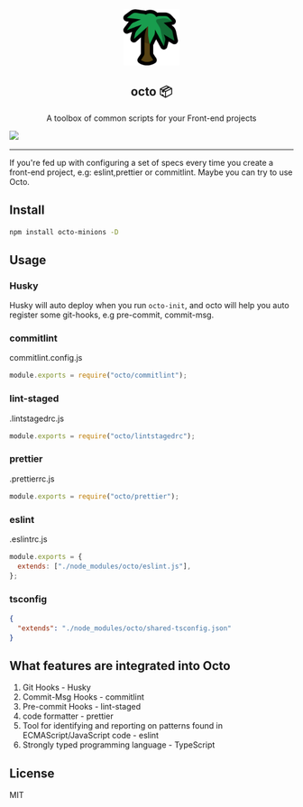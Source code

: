 <p align="center">
  <img width="100" src="https://github.com/jiaaoMario/octo/blob/HEAD/public/assets/palm_tree.png" />
</p>
<div align="center">
<h2>octo 📦</h2>
<p>A toolbox of common scripts for your Front-end projects</p>
</div>

<a href="/README-zh_CN.md">
<img src="https://img.shields.io/badge/README-%E7%AE%80%E4%BD%93%E4%B8%AD%E6%96%87-brightgreen"/>
</a>

---

If you're fed up with configuring a set of specs every time you create a front-end project, e.g: eslint,prettier or commitlint. Maybe you can try to use Octo.

## Install

```sh
npm install octo-minions -D
```

## Usage

### Husky

Husky will auto deploy when you run `octo-init`, and octo will help you auto register some git-hooks, e.g pre-commit, commit-msg.

### commitlint

commitlint.config.js

```javascript
module.exports = require("octo/commitlint");
```

### lint-staged

.lintstagedrc.js

```javascript
module.exports = require("octo/lintstagedrc");
```

### prettier

.prettierrc.js

```javascript
module.exports = require("octo/prettier");
```

### eslint

.eslintrc.js

```javascript
module.exports = {
  extends: ["./node_modules/octo/eslint.js"],
};
```

### tsconfig

```json
{
  "extends": "./node_modules/octo/shared-tsconfig.json"
}
```

## What features are integrated into Octo

1. Git Hooks - Husky
2. Commit-Msg Hooks - commitlint
3. Pre-commit Hooks - lint-staged
4. code formatter - prettier
5. Tool for identifying and reporting on patterns found in ECMAScript/JavaScript code - eslint
6. Strongly typed programming language - TypeScript

## License

MIT

```

```
